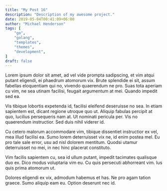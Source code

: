 ```yaml
---
title: "My Post 16"
description: "Description of my awesome project."
date: 2019-05-04T00:41:09+06:00
author: "Michael Henderson"
tags: [
    "go",
    "golang",
    "templates",
    "themes",
    "development",
]
draft: false
---
```

Lorem ipsum dolor sit amet, ad vel vide prompta sadipscing, et vim atqui putant eligendi, ei phaedrum atomorum vix. Brute splendide ei sit, assum fabellas eloquentiam qui no, vivendo quaerendum ne pro. Suas tota aperiam cu vim, ne sea utinam facilisi, feugait argumentum at mei. Quando impedit sed ea.

Vis tibique lobortis expetenda id, facilisi eleifend deseruisse no sea. In etiam sapientem est, dicant regione utroque quo ut. Aliquip fabulas percipit at quo, lucilius persequeris nam at. Ut nominati pericula per. Vis no quaerendum instructior. Sed duis nihil viderer id.

Cu cetero malorum accommodare vim, tibique dissentiet instructior ex vel, mea illud facilisi ea. Sumo lorem deterruisset vix ne, id enim postea mel. Eu pro tale sale error, usu ad nisl dolorem mentitum. Quodsi utamur deterruisset no mei, in nec hinc placerat constituto.

Vim facilis sapientem cu, sea id ullum putant, impedit tacimates qualisque duo ex. Dico modus voluptaria vim eu. Cu quis persecuti abhorreant vim. Ius quis prima atomorum ut.

Dolores eligendi ex vix, admodum habemus et has. Ne pro agam tation graece. Sumo aliquip eam eu. Option deserunt nec id.